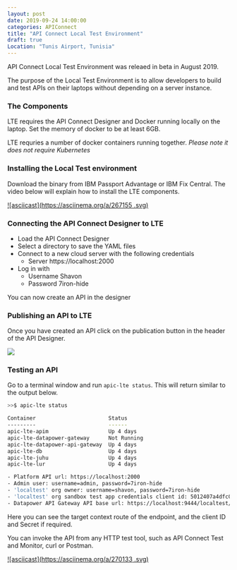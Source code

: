 ```yaml
---
layout: post
date: 2019-09-24 14:00:00
categories: APIConnect
title: "API Connect Local Test Environment"
draft: true
Location: "Tunis Airport, Tunisia"
---
```


API Connect Local Test Environment was releaed in beta in August 2019.

The purpose of the Local Test Environment is to allow developers to build and test APIs on their laptops without depending on a server instance.

<!--more-->


### The Components

LTE requires the API Connect Designer and Docker running locally on the laptop. Set the memory of docker to be at least 6GB.

LTE requries a number of docker containers running together. *Please note it does not require Kubernetes*

### Installing the Local Test environment

Download the binary from IBM Passport Advantage or IBM Fix Central. The video below will explain how to install the LTE components.


[![asciicast](https://asciinema.org/a/267155
.svg)](https://asciinema.org/a/267155
)


### Connecting the API Connect Designer to LTE

* Load the API Connect Designer
* Select a directory to save the YAML files
* Connect to a new cloud server with the following credentials
  - Server https://localhost:2000
* Log in with
  - Username Shavon
  - Password 7iron-hide

You can now create an API in the designer

### Publishing an API to LTE

Once you have created an API click on the publication button in the header of the API Designer.


![](images/publishButton.png)



### Testing an API

Go to a terminal window and run `apic-lte status`. This will return similar to the output below.

```bash
>>$ apic-lte status

Container                       Status
---------                       ------
apic-lte-apim                   Up 4 days
apic-lte-datapower-gateway      Not Running
apic-lte-datapower-api-gateway  Up 4 days
apic-lte-db                     Up 4 days
apic-lte-juhu                   Up 4 days
apic-lte-lur                    Up 4 days

- Platform API url: https://localhost:2000
- Admin user: username=admin, password=7iron-hide
- 'localtest' org owner: username=shavon, password=7iron-hide
- 'localtest' org sandbox test app credentials client id: 5012407a4dfc0552d2808f86110c969d , client secret: 4801972213b8b28ebb4b7d7c3fcaaff9
- Datapower API Gateway API base url: https://localhost:9444/localtest/sandbox/
```

Here you can see the target context route of the endpoint, and the client ID and Secret if required.

You can invoke the API from any HTTP test tool, such as API Connect Test and Monitor, curl or Postman.


[![asciicast](https://asciinema.org/a/270133
.svg)](https://asciinema.org/a/270133
)
